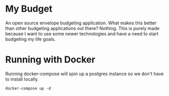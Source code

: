 # My Budget

An open source envelope budgeting application. What makes this better than other budgeting applications out there? Nothing. This is purely made because I want to use some newer technologies and have a need to start budgeting my life goals.

# Running with Docker

Running docker-compose will spin up a postgres instance so we don't have to install locally.

```
docker-compose up -d
```
